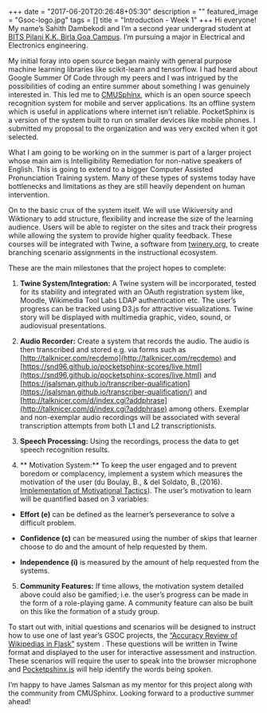 +++
date = "2017-06-20T20:26:48+05:30"
description = ""
featured_image = "Gsoc-logo.jpg"
tags = []
title = "Introduction - Week 1"
+++
Hi everyone! My name’s Sahith Dambekodi and I’m a second year undergrad student at [BITS Pilani K.K. Birla Goa Campus](http://www.bits-pilani.ac.in/Goa/). I’m pursuing a major in Electrical and Electronics engineering.

My initial foray into open source began mainly with general purpose machine learning libraries like scikit-learn and tensorflow. I had heard about Google Summer Of Code through my peers and I was intrigued  by the possibilities of coding an entire summer about something I was genuinely interested in. This led me to [CMUSphinx](https://cmusphinx.github.io), which is an open source speech recognition system for mobile and server applications. Its an offline system which is useful in applications where internet isn’t reliable. PocketSphinx is a version of the system built to run on smaller devices like mobile phones. I submitted my proposal to the organization and was very excited when it got selected.

What I am going to be working on in the summer is part of a larger project whose main aim is Intelligibility Remediation for non-native speakers of English. This is going to extend to a bigger Computer Assisted Pronunciation Training system. Many of these types of systems today have bottlenecks and limitations as they are still heavily dependent on human intervention.

On to the basic crux of the system itself. We will use Wikiversity and Wiktionary to add structure, flexibility and increase the size of the learning audience. Users will be able to register on the sites and track their progress while allowing the system to provide higher quality feedback. These courses will be integrated with Twine, a software from [twinery.org](http://twinery.org/), to create branching scenario assignments in the instructional ecosystem.

These are the main milestones that the project hopes to complete:

1. **Twine System/Integration:** A Twine system will be incorporated, tested for its stability and integrated with an OAuth registration system like, Moodle, Wikimedia Tool Labs LDAP authentication etc. The user’s progress can be tracked using D3.js for attractive visualizations. Twine story will be displayed with multimedia graphic, video, sound, or audiovisual presentations.

2. **Audio Recorder:** Create a system that records the audio. The audio is then transcribed and stored e.g. via forms such as [http://talknicer.com/recdemo](http://talknicer.com/recdemo) and [https://snd96.github.io/pocketsphinx-scores/live.html](https://snd96.github.io/pocketsphinx-scores/live.html) and [https://jsalsman.github.io/transcriber-qualification](https://jsalsman.github.io/transcriber-qualification/) and [http://talknicer.com/d/index.cgi?addphrase](http://talknicer.com/d/index.cgi?addphrase) among others. Exemplar and non-exemplar audio recordings will be associated with several transcription attempts from both L1 and L2 transcriptionists.

3. **Speech Processing:** Using the recordings, process the data to get speech recognition results.

4. ** Motivation System:** To keep the user engaged and to prevent boredom or complacency, implement a system which measures the motivation of the user (du Boulay, B., & del Soldato, B.,(2016). [Implementation of Motivational Tactics](http://users.sussex.ac.uk/~bend/papers/motivation-revised2.pdf)). The user’s motivation to learn will be quantified based on 3 variables:                                  

  * **Effort (e)** can be defined as the learner’s perseverance to solve a difficult problem.

  * **Confidence (c)** can be measured using the number of skips that learner choose to do and the amount of help requested by them.

  * **Independence (i)** is measured by the amount of help requested from the systems.

5. **Community Features:** If time allows, the motivation system detailed above could also be gamified; i.e. the user’s progress can be made in the form of a role-playing game. A community feature can also be built on this like the formation of a study group.

To start out with, initial questions and scenarios will be designed to instruct how to use one of last year’s GSOC projects, the [“Accuracy Review of Wikipedias in Flask”](https://tools.wmflabs.org/arowf/) system . These questions will be written in Twine format and displayed to the user for interactive assessment and instruction. These scenarios will require the user to speak into the browser microphone and [Pocketpshinx.js](https://github.com/syl22-00/pocketsphinx.js) will help identify the words being spoken.

I’m happy to have James Salsman as my mentor for this project along with the community from CMUSphinx. Looking forward to a productive summer ahead!